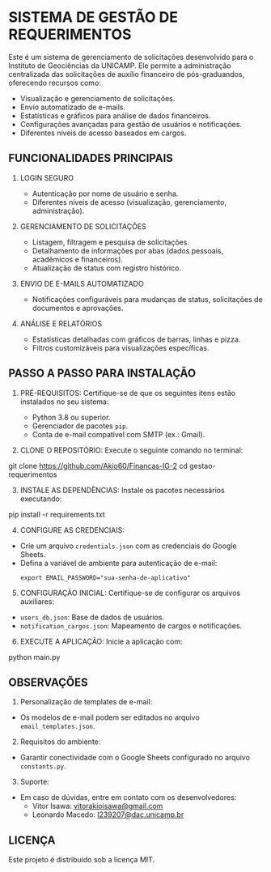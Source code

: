 SISTEMA DE GESTÃO DE REQUERIMENTOS
==================================

Este é um sistema de gerenciamento de solicitações desenvolvido para o Instituto de Geociências da UNICAMP. Ele permite a administração centralizada das solicitações de auxílio financeiro de pós-graduandos, oferecendo recursos como:

- Visualização e gerenciamento de solicitações.
- Envio automatizado de e-mails.
- Estatísticas e gráficos para análise de dados financeiros.
- Configurações avançadas para gestão de usuários e notificações.
- Diferentes níveis de acesso baseados em cargos.

FUNCIONALIDADES PRINCIPAIS
--------------------------

1. LOGIN SEGURO
   - Autenticação por nome de usuário e senha.
   - Diferentes níveis de acesso (visualização, gerenciamento, administração).

2. GERENCIAMENTO DE SOLICITAÇÕES
   - Listagem, filtragem e pesquisa de solicitações.
   - Detalhamento de informações por abas (dados pessoais, acadêmicos e financeiros).
   - Atualização de status com registro histórico.

3. ENVIO DE E-MAILS AUTOMATIZADO
   - Notificações configuráveis para mudanças de status, solicitações de documentos e aprovações.

4. ANÁLISE E RELATÓRIOS
   - Estatísticas detalhadas com gráficos de barras, linhas e pizza.
   - Filtros customizáveis para visualizações específicas.

PASSO A PASSO PARA INSTALAÇÃO
-----------------------------

1. PRÉ-REQUISITOS:
   Certifique-se de que os seguintes itens estão instalados no seu sistema:
   - Python 3.8 ou superior.
   - Gerenciador de pacotes `pip`.
   - Conta de e-mail compatível com SMTP (ex.: Gmail).

2. CLONE O REPOSITÓRIO:
   Execute o seguinte comando no terminal:

git clone https://github.com/Akio60/Financas-IG-2 cd gestao-requerimentos

3. INSTALE AS DEPENDÊNCIAS:
Instale os pacotes necessários executando:

pip install -r requirements.txt

4. CONFIGURE AS CREDENCIAIS:
- Crie um arquivo `credentials.json` com as credenciais do Google Sheets.
- Defina a variável de ambiente para autenticação de e-mail:
  ```
  export EMAIL_PASSWORD="sua-senha-de-aplicativo"
  ```

5. CONFIGURAÇÃO INICIAL:
Certifique-se de configurar os arquivos auxiliares:
- `users_db.json`: Base de dados de usuários.
- `notification_cargos.json`: Mapeamento de cargos e notificações.

6. EXECUTE A APLICAÇÃO:
Inicie a aplicação com:

python main.py


OBSERVAÇÕES
-----------

1. Personalização de templates de e-mail:
- Os modelos de e-mail podem ser editados no arquivo `email_templates.json`.

2. Requisitos do ambiente:
- Garantir conectividade com o Google Sheets configurado no arquivo `constants.py`.

3. Suporte:
- Em caso de dúvidas, entre em contato com os desenvolvedores:
  - Vitor Isawa: vitorakioisawa@gmail.com
  - Leonardo Macedo: l239207@dac.unicamp.br

LICENÇA
-------

Este projeto é distribuído sob a licença MIT.
